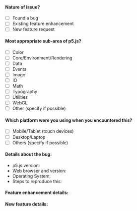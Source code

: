 <!--
Hi there! 

PLEASE NOTE: The github issues are for bugs and feature requests for the p5.js library itself. If you have a general question or bug programming with p5.js please post it in the p5.js forum: https://discourse.processing.org

To check any option, replace the "[ ]" with a "[x]". Be sure to check out how it looks in the Preview tab! Feel free to remove any portion of the template that is not relevant for your issue.
-->

#### Nature of issue?

- [ ] Found a bug
- [ ] Existing feature enhancement
- [ ] New feature request

#### Most appropriate sub-area of p5.js?

- [ ] Color
- [ ] Core/Environment/Rendering
- [ ] Data
- [ ] Events
- [ ] Image
- [ ] IO
- [ ] Math
- [ ] Typography
- [ ] Utilities
- [ ] WebGL
- [ ] Other (specify if possible)

#### Which platform were you using when you encountered this?

- [ ] Mobile/Tablet (touch devices)
- [ ] Desktop/Laptop
- [ ] Others (specify if possible)

#### Details about the bug: 

- p5.js version: <!-- You can first this in the first line of the p5.js file -->
- Web browser and version: <!-- In the address bar, on Chrome enter "chrome://version", on Firefox enter "about:support". On Safari, use "About Safari". -->
- Operating System: <!-- Ex: Windows/MacOSX/Linux along with version -->
- Steps to reproduce this:
<!-- Include a simple code snippet that demonstrates the problem, along with any console errors produced. If this isn't possible, then simply describe the issue as best you can! -->

<!-- If you want to enhance an existing feature, please describe here, otherwise remove this section -->
#### Feature enhancement details:


<!-- If you want to request a new feature, please describe here, otherwise remove this section -->
#### New feature details:

